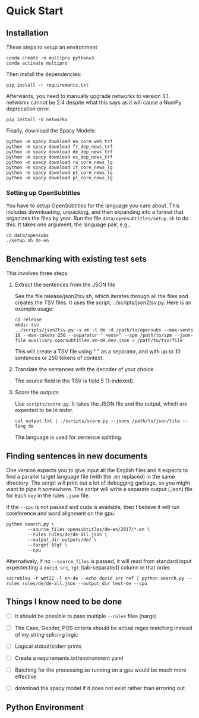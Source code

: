 # Quick Start

## Installation

These steps to setup an environment

    conda create -n multipro python=3
    conda activate multipro

Then install the dependencies:

    pip install -r requirements.txt

Afterwards, you need to manually upgrade networkx to version 3.1.
networkx cannot be 2.4 despite what this says as it will cause a NumPy deprecation error.

    pip install -U networkx

Finally, download the Spacy Models:

    python -m spacy download en_core_web_trf
    python -m spacy download fr_dep_news_trf
    python -m spacy download de_dep_news_trf
    python -m spacy download es_dep_news_trf
    python -m spacy download ru_core_news_lg
    python -m spacy download it_core_news_lg
    python -m spacy download pt_core_news_lg
    python -m spacy download pl_core_news_lg

### Setting up OpenSubtitles

You have to setup OpenSubtitles for the language you care about. This includes downloading, unpacking, and then expanding into a format that organizes the files by year. Run the file `data/opensubtitles/setup.sh` to do this. It takes one argument, the language pair, e.g.,

    cd data/opensubs
    ./setup.sh de-en

## Benchmarking with existing test sets

This involves three steps:

1. Extract the sentences from the JSON file

   See the file release/json2tsv.sh, which iterates through all the files and creates
   the TSV files. It uses the script, ../scripts/json2tsv.py. Here is an example usage:

       cd release
       mkdir tsv
       ../scripts/json2tsv.py -s en -t de -d /path/to/opensubs --max-sents 10 --max-tokens 250 --separator " <eos>" --spm /path/to/spm --json-file auxiliary.opensubtitles.en-de.dev.json > /path/to/tsv/file

   This will create a TSV file using " <eos>" as a separator, and with up to 10 sentences or 250 tokens of context.

2. Translate the sentences with the decoder of your choice.

   The source field in the TSV is field 5 (1-indexed).

3. Score the outputs

   Use `scripts/score.py`. It takes the JSON file and the output, which are expected to be in order.

       cat output.txt | ./scripts/score.py --jsons /path/to/json/file --lang de

   The language is used for sentence splitting.


## Finding sentences in new documents

One version expects you to give input all the English files and it expects to find a parallel target language file (with the .en replaced) in the same directory. The script will print out a lot of debugging garbage, so you might want to pipe it somewhere. The script will write a separate output (.json) file for each `key` in the rules `.json` file.

If the `--cpu` is not passed and cuda is available, then I believe it will run coreference and word alignment on the gpu.

```
python search.py \
        --source_files opensubtitles/de-en/2017/*.en \
        --rules rules/de/de-all.json \
        --output_dir outputs/de/ \
        --target $tgt \
        --cpu
```

Alternatively, if no `--source_files` is passed, it will read from standard input expectecting a `docid`, `src`, `tgt` [tab-separated] column in that order.

```
sacrebleu -t wmt22 -l en-de --echo docid src ref | python search.py --rules rules/de/de-all.json --output_dir test-de --cpu
```

## Things I know need to be done

- [ ]  It should be possible to pass multiple `--rules` files (nargs)

- [ ] The Case, Gender, POS criteria should be actual regex matching instead of my string splicing logic

- [ ] Logical stdout/stderr prints

- [ ] Create a requirements.txt/environment yaml

- [ ] Batching for the processing so running on a gpu would be much more effective 

- [ ] download the spacy model if it does not exist rather than erroring out

## Python Environment


